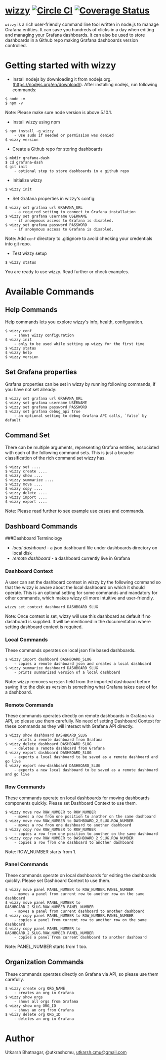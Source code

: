 [wizzy](https://github.com/utkarshcmu/wizzy) [![Circle CI](https://circleci.com/gh/utkarshcmu/wizzy.svg?style=shield&circle-token=:circle-token)](https://circleci.com/gh/utkarshcmu/wizzy) [![Coverage Status](https://coveralls.io/repos/github/utkarshcmu/wizzy/badge.svg?branch=master&bust=3)](https://coveralls.io/github/utkarshcmu/wizzy?branch=master)
================
`wizzy` is a rich user-friendly command line tool written in node.js to manage Grafana entities. It can save you hundreds of clicks in a day when editing and managing your Grafana dashboards. It can also be used to store dashboards in a Github repo making Grafana dashboards version controlled.

# Getting started with wizzy

- Install nodejs by downloading it from nodejs.org. (https://nodejs.org/en/download/). After installing nodejs, run following commands:
```
$ node -v
$ npm -v
```
Note: Please make sure node version is above 5.10.1.

- Install wizzy using npm
```
$ npm install -g wizzy
	- Use sudo if needed or permission was denied
$ wizzy version
```

- Create a Github repo for storing dashboards
```
$ mkdir grafana-dash
$ cd grafana-dash
$ git init
	- optional step to store dashboards in a github repo
```

- Initialize wizzy
```
$ wizzy init
```
- Set Grafana properties in wizzy's config
```
$ wizzy set grafana url GRAFANA_URL
	- a required setting to connect to Grafana installation
$ wizzy set grafana username USERNAME
	- if anonymous access to Grafana is disabled.
$ wizzy set grafana password PASSWORD
	- if anonymous access to Grafana is disabled.
```
Note: Add `conf` directory to .gitignore to avoid checking your credentials into git repo.

- Test wizzy setup
```
$ wizzy status
```

You are ready to use wizzy. Read further or check examples.

# Available Commands

## Help Commands
Help commands lets you explore wizzy's info, health, configuration.
```
$ wizzy conf
	- shows wizzy configuration
$ wizzy init
	- only to be used while setting up wizzy for the first time
$ wizzy status
$ wizzy help
$ wizzy version
```

## Set Grafana properties
Grafana properties can be set in wizzy by running following commands, if you have not set already:
```
$ wizzy set grafana url GRAFANA_URL
$ wizzy set grafana username USERNAME
$ wizzy set grafana password PASSWORD
$ wizzy set grafana debug_api true
	- an optional setting to debug Grafana API calls, `false` by default
```

## Command Set
There can be multiple arguments, representing Grafana entities, associated with each of the following command sets. This is just a broader classification of the rich command set wizzy has.
```
$ wizzy set ....
$ wizzy create ....
$ wizzy show ....
$ wizzy summarize ....
$ wizzy move ....
$ wizzy copy ....
$ wizzy delete ....
$ wizzy import ....
$ wizzy export ....
```
Note: Please read further to see example use cases and commands.

## Dashboard Commands

###Dashboard Terminology
- *local dashboard* - a json dashboard file under dashboards directory on local disk
- *remote dashboard* - a dashboard currently live in Grafana

### Dashboard Context
A user can set the dashboard context in wizzy by the following command so that the wizzy is aware about the local dashboard on which it should operate. This is an optional setting for some commands and mandatory for other commands, which makes wizzy cli more intuitive and user-friendly.
```
wizzy set context dashboard DASHBOARD_SLUG
```
Note: Once context is set, wizzy will use this dashboard as default if no dashboard is supplied. It will be mentioned in the documentation where setting dashboard context is required.


### Local Commands
These commands operates on local json file based dashboards.
```
$ wizzy import dashboard DASHBOARD_SLUG
	- copies a remote dashboard json and creates a local dashboard
$ wizzy summarize dashboard DASHBOARD_SLUG
	- prints summarized version of a local dashboard
```
Note: wizzy removes `version` field from the imported dashboard before saving it to the disk as version is something what Grafana takes care of for a dashboard.

### Remote Commands
These commands operates directly on remote dashboards in Grafana via API, so please use them carefully. No need of setting Dashboard Context for these commands as they will interact with Grafana API directly.
```
$ wizzy show dashboard DASHBOARD_SLUG
	- prints a remote dashboard from Grafana
$ wizzy delete dashboard DASHBOARD_SLUG
	- deletes a remote dashboard from Grafana
$ wizzy export dashboard DASHBOARD_SLUG
	- exports a local dashboard to be saved as a remote dashboard and go live
$ wizzy export new-dashboard DASHBOARD_SLUG
	- exports a new local dashboard to be saved as a remote dashboard and go live
```

### Row Commands
These commands operate on local dashboards for moving dashboards components quickly. Please set Dashboard Context to use them.
```
$ wizzy move row ROW_NUMBER to ROW_NUMBER
	- moves a row from one position to another on the same dashboard
$ wizzy move row ROW_NUMBER to DASHBOARD_2_SLUG.ROW_NUMBER
	- moves a row from one dashboard to another dashboard
$ wizzy copy row ROW_NUMBER to ROW_NUMBER
	- copies a row from one position to another on the same dashboard
$ wizzy copy row ROW_NUMBER to DASHBOARD_2_SLUG.ROW_NUMBER
	- copies a row from one dashboard to another dashboard
```
Note: ROW_NUMBER starts from 1.

### Panel Commands
These commands operate on local dashboards for editing the dashboards quickly. Please set Dashboard Context to use them.
```
$ wizzy move panel PANEL_NUMBER to ROW_NUMBER.PANEL_NUMBER
	- moves a panel from current row to another row on the same dashboard
$ wizzy move panel PANEL_NUMBER to DASHBOARD_2_SLUG.ROW_NUMBER.PANEL_NUMBER
	- moves a panel from current dashboard to another dashboard
$ wizzy copy panel PANEL_NUMBER to ROW_NUMBER.PANEL_NUMBER
	- copies a panel from current row to another row on the same dashboard
$ wizzy copy panel PANEL_NUMBER to DASHBOARD_2_SLUG.ROW_NUMBER.PANEL_NUMBER
	- copies a panel from current dashboard to another dashboard
```
Note: PANEL_NUMBER starts from 1 too.

## Organization Commands
These commands operates directly on Grafana via API, so please use them carefully.
```
$ wizzy create org ORG_NAME
	- creates an org in Grafana
$ wizzy show orgs
	- shows all orgs from Grafana
$ wizzy show org ORG_ID
	- shows an org from Grafana
$ wiizy delete org ORG_ID
	- deletes an org in Grafana
```

# Author
Utkarsh Bhatnagar, @utkrashcmu, <utkarsh.cmu@gmail.com>
